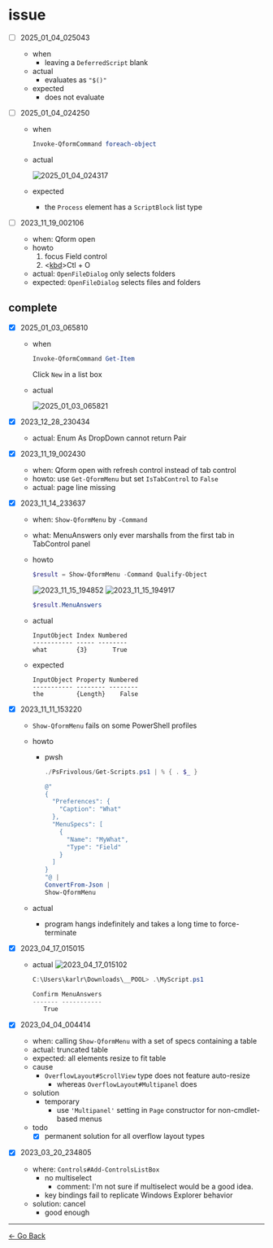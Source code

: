 # issue

- [ ] 2025_01_04_025043

  - when
    - leaving a ``DeferredScript`` blank
  - actual
    - evaluates as ``"$()"``
  - expected
    - does not evaluate

- [ ] 2025_01_04_024250

  - when

    ```powershell
    Invoke-QformCommand foreach-object
    ```

  - actual

    ![2025_01_04_024317](./res/2025_01_04_024317.png)

  - expected
    - the ``Process`` element has a ``ScriptBlock`` list type

- [ ] 2023_11_19_002106

  - when: Qform open
  - howto
    1. focus Field control
    2. <[kbd](kbd)>Ctl + O</kbd>
  - actual: ``OpenFileDialog`` only selects folders
  - expected: ``OpenFileDialog`` selects files and folders

## complete

- [x] 2025_01_03_065810

  - when

    ```powershell
    Invoke-QformCommand Get-Item
    ```

    Click ``New`` in a list box

  - actual

    ![2025_01_03_065821](./res/2025_01_03_065821.png)

- [x] 2023_12_28_230434

  - actual: Enum As DropDown cannot return Pair

- [x] 2023_11_19_002430

  - when: Qform open with refresh control instead of tab control
  - howto: use ``Get-QformMenu`` but set ``IsTabControl`` to ``False``
  - actual: page line missing

- [x] 2023_11_14_233637

  - when: ``Show-QformMenu`` by ``-Command``
  - what: MenuAnswers only ever marshalls from the first tab in
          TabControl panel
  - howto

    ```powershell
    $result = Show-QformMenu -Command Qualify-Object
    ```

    ![2023_11_15_194852](./res/2023_11_15_194852.png)
    ![2023_11_15_194917](./res/2023_11_15_194917.png)

    ```powershell
    $result.MenuAnswers
    ```

  - actual

    ```text
    InputObject Index Numbered
    ----------- ----- --------
    what        {3}       True
    ```

  - expected

    ```text
    InputObject Property Numbered
    ----------- -------- --------
    the         {Length}    False
    ```

- [x] 2023_11_11_153220

  - ``Show-QformMenu`` fails on some PowerShell profiles
  - howto
    - pwsh

      ```powershell
      ./PsFrivolous/Get-Scripts.ps1 | % { . $_ }

      @"
      {
        "Preferences": {
          "Caption": "What"
        },
        "MenuSpecs": [
          {
            "Name": "MyWhat",
            "Type": "Field"
          }
        ]
      }
      "@ |
      ConvertFrom-Json |
      Show-QformMenu
      ```

  - actual
    - program hangs indefinitely and takes a long time to force-terminate

- [x] 2023_04_17_015015

  - actual
    ![2023_04_17_015102](./res/2023_04_17_015102.png)

    ```powershell
    C:\Users\karlr\Downloads\__POOL> .\MyScript.ps1

    Confirm MenuAnswers
    ------- -----------
       True
    ```

- [x] 2023_04_04_004414

  - when: calling ``Show-QformMenu`` with a set of specs containing a table
  - actual: truncated table
  - expected: all elements resize to fit table
  - cause
    - ``OverflowLayout#ScrollView`` type does not feature auto-resize
      - whereas ``OverflowLayout#Multipanel`` does
  - solution
    - temporary
      - use ``'Multipanel'`` setting in ``Page`` constructor for non-cmdlet-based menus
  - todo
    - [x] permanent solution for all overflow layout types

- [x] 2023_03_20_234805

  - where: ``Controls#Add-ControlsListBox``
    - no multiselect
      - comment: I'm not sure if multiselect would be a good idea.
    - key bindings fail to replicate Windows Explorer behavior
  - solution: cancel
    - good enough

---
[← Go Back](../readme.md)
